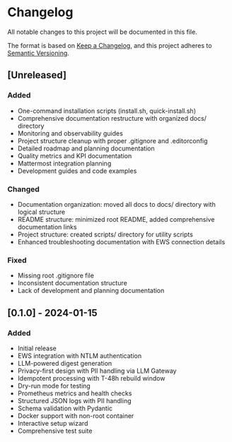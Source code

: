 # Changelog

All notable changes to this project will be documented in this file.

The format is based on [Keep a Changelog](https://keepachangelog.com/en/1.0.0/),
and this project adheres to [Semantic Versioning](https://semver.org/spec/v2.0.0.html).

## [Unreleased]

### Added
- One-command installation scripts (install.sh, quick-install.sh)
- Comprehensive documentation restructure with organized docs/ directory
- Monitoring and observability guides
- Project structure cleanup with proper .gitignore and .editorconfig
- Detailed roadmap and planning documentation
- Quality metrics and KPI documentation
- Mattermost integration planning
- Development guides and code examples

### Changed
- Documentation organization: moved all docs to docs/ directory with logical structure
- README structure: minimized root README, added comprehensive documentation links
- Project structure: created scripts/ directory for utility scripts
- Enhanced troubleshooting documentation with EWS connection details

### Fixed
- Missing root .gitignore file
- Inconsistent documentation structure
- Lack of development and planning documentation

## [0.1.0] - 2024-01-15

### Added
- Initial release
- EWS integration with NTLM authentication
- LLM-powered digest generation
- Privacy-first design with PII handling via LLM Gateway
- Idempotent processing with T-48h rebuild window
- Dry-run mode for testing
- Prometheus metrics and health checks
- Structured JSON logs with PII handling
- Schema validation with Pydantic
- Docker support with non-root container
- Interactive setup wizard
- Comprehensive test suite
